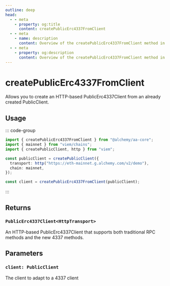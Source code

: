 ```yaml
---
outline: deep
head:
  - - meta
    - property: og:title
      content: createPublicErc4337FromClient
  - - meta
    - name: description
      content: Overview of the createPublicErc4337FromClient method in aa-core utils
  - - meta
    - property: og:description
      content: Overview of the createPublicErc4337FromClient method in aa-core utils
---
```


# createPublicErc4337FromClient

Allows you to create an HTTP-based PublicErc4337Client from an already created PublicClient.

## Usage

::: code-group

```ts [example.ts]
import { createPublicErc4337FromClient } from "@alchemy/aa-core";
import { mainnet } from "viem/chains";
import { createPublicClient, http } from "viem";

const publicClient = createPublicClient({
  transport: http("https://eth-mainnet.g.alchemy.com/v2/demo"),
  chain: mainnet,
});

const client = createPublicErc4337FromClient(publicClient);
```

:::

## Returns

### `PublicErc4337Client<HttpTransport>`

An HTTP-based PublicErc4337Client that supports both traditional RPC methods and the new 4337 methods.

## Parameters

### `client: PublicClient`

The client to adapt to a 4337 client

